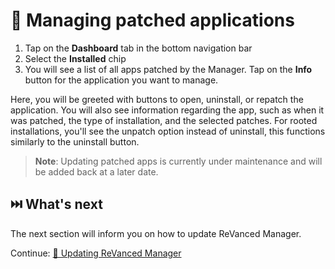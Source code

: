 # 🧰 Managing patched applications

1. Tap on the **Dashboard** tab in the bottom navigation bar
2. Select the **Installed** chip
3. You will see a list of all apps patched by the Manager. Tap on the **Info** button for the application you want to manage.

Here, you will be greeted with buttons to open, uninstall, or repatch the application. You will also see information regarding the app, such as when it was patched, the type of installation, and the selected patches. For rooted installations, you'll see the unpatch option instead of uninstall, this functions similarly to the uninstall button.

 > **Note**: Updating patched apps is currently under maintenance and will be added back at a later date.

## ⏭️ What's next

The next section will inform you on how to update ReVanced Manager.

Continue: [🔄 Updating ReVanced Manager](3_updating-revanced-manager.md)
